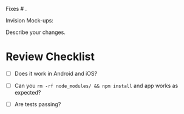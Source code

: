 Fixes # .

Invision Mock-ups: 

Describe your changes.

# Review Checklist

- [ ] Does it work in Android and iOS?
- [ ] Can you `rm -rf node_modules/ && npm install` and app works as expected?
- [ ] Are tests passing?

